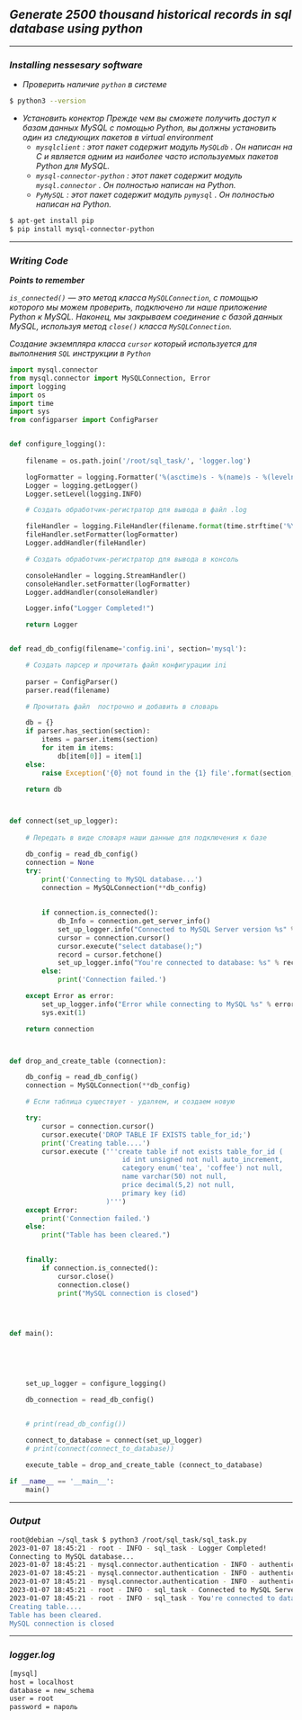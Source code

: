 ## *Generate 2500 thousand historical records in sql database using python*

___


### *Installing nessesary software*

+ *Проверить наличие `python` в системе*

```sh
$ python3 --version
```
+ *Установить конектор*
*Прежде чем вы сможете получить доступ к базам данных MySQL с помощью Python, вы должны установить один из следующих пакетов в virtual environment*
    + *`mysqlclient` : этот пакет содержит модуль `MySQLdb` . Он написан на C и является одним из наиболее часто используемых пакетов Python для MySQL.*
    + *`mysql-connector-python` : этот пакет содержит модуль `mysql.connector` . Он полностью написан на Python.*
    + *`PyMySQL` : этот пакет содержит модуль `pymysql` . Он полностью написан на Python.*
```sh
$ apt-get install pip
$ pip install mysql-connector-python 
```
___


### *Writing Code*

***Points to remember***

*`is_connected()` — это метод класса `MySQLConnection`, с помощью которого мы можем проверить, подключено ли наше приложение Python к MySQL.*
*Наконец, мы закрываем соединение с базой данных MySQL, используя метод `close()` класса `MySQLConnection`.*


*Создание экземпляра класса `cursor` который используется для выполнения `SQL` инструкции в `Python`*


```python
import mysql.connector
from mysql.connector import MySQLConnection, Error
import logging
import os
import time
import sys
from configparser import ConfigParser


def configure_logging():
    
    filename = os.path.join('/root/sql_task/', 'logger.log')

    logFormatter = logging.Formatter('%(asctime)s - %(name)s - %(levelname)s - %(module)s - %(message)s', datefmt='%Y-%m-%d %H:%M:%S')
    Logger = logging.getLogger()
    Logger.setLevel(logging.INFO)

    # Cоздать обработчик-регистратор для вывода в файл .log

    fileHandler = logging.FileHandler(filename.format(time.strftime('%Y%m%d%H%M%S')))
    fileHandler.setFormatter(logFormatter)
    Logger.addHandler(fileHandler)

    # Cоздать обработчик-регистратор для вывода в консоль

    consoleHandler = logging.StreamHandler()
    consoleHandler.setFormatter(logFormatter)
    Logger.addHandler(consoleHandler)

    Logger.info("Logger Completed!")

    return Logger


def read_db_config(filename='config.ini', section='mysql'):

    # Cоздать парсер и прочитать файл конфигурации ini
    
    parser = ConfigParser()
    parser.read(filename)

    # Прочитать файл  построчно и добавить в словарь

    db = {}
    if parser.has_section(section):
        items = parser.items(section)
        for item in items:
            db[item[0]] = item[1]
    else:
        raise Exception('{0} not found in the {1} file'.format(section, filename))

    return db



def connect(set_up_logger):
    
    # Передать в виде словаря наши данные для подключения к базе

    db_config = read_db_config()
    connection = None
    try:
        print('Connecting to MySQL database...')
        connection = MySQLConnection(**db_config)
        
    
        if connection.is_connected():
            db_Info = connection.get_server_info()
            set_up_logger.info("Connected to MySQL Server version %s" % db_Info)
            cursor = connection.cursor()
            cursor.execute("select database();")
            record = cursor.fetchone()
            set_up_logger.info("You're connected to database: %s" % record)
        else:
            print('Connection failed.')

    except Error as error:
        set_up_logger.info("Error while connecting to MySQL %s" % error)
        sys.exit(1)

    return connection



def drop_and_create_table (connection):

    db_config = read_db_config()
    connection = MySQLConnection(**db_config)

    # Если таблица существует - удаляем, и создаем новую

    try:
        cursor = connection.cursor()
        cursor.execute('DROP TABLE IF EXISTS table_for_id;')
        print('Creating table....')
        cursor.execute ('''create table if not exists table_for_id (
                            id int unsigned not null auto_increment,
                            category enum('tea', 'coffee') not null,
                            name varchar(50) not null,
                            price decimal(5,2) not null,
                            primary key (id)
                        )''')
    except Error:
        print('Connection failed.')
    else:
        print("Table has been cleared.") 

                      
    finally:
        if connection.is_connected():
            cursor.close()
            connection.close()
            print("MySQL connection is closed")                        
                        



def main():
    
    
    
    

    set_up_logger = configure_logging() 

    db_connection = read_db_config()
    

    # print(read_db_config())

    connect_to_database = connect(set_up_logger)
    # print(connect(connect_to_database))

    execute_table = drop_and_create_table (connect_to_database)

if __name__ == '__main__':
    main()
```

___

### *Output*

```sh
root@debian ~/sql_task $ python3 /root/sql_task/sql_task.py
2023-01-07 18:45:21 - root - INFO - sql_task - Logger Completed!
Connecting to MySQL database...
2023-01-07 18:45:21 - mysql.connector.authentication - INFO - authentication - package: mysql.connector.plugins
2023-01-07 18:45:21 - mysql.connector.authentication - INFO - authentication - plugin_name: caching_sha2_password
2023-01-07 18:45:21 - mysql.connector.authentication - INFO - authentication - AUTHENTICATION_PLUGIN_CLASS: MySQLCachingSHA2PasswordAuthPlugin
2023-01-07 18:45:21 - root - INFO - sql_task - Connected to MySQL Server version 8.0.31
2023-01-07 18:45:21 - root - INFO - sql_task - You're connected to database: new_schema
Creating table....
Table has been cleared.
MySQL connection is closed
```
___

### *logger.log*

```sh
[mysql]
host = localhost
database = new_schema
user = root
password = пароль
```
